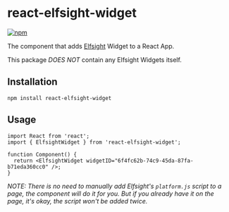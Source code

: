 # react-elfsight-widget

[![npm](https://img.shields.io/npm/dm/react-elfsight-widget)](https://www.npmjs.com/package/react-elfsight-widget)

The component that adds [Elfsight](https://elfsight.com/) Widget to a React App.

This package _DOES NOT_ contain any Elfsight Widgets itself.

## Installation

```
npm install react-elfsight-widget
```

## Usage

```tsx
import React from 'react';
import { ElfsightWidget } from 'react-elfsight-widget';

function Component() {
  return <ElfsightWidget widgetID="6f4fc62b-74c9-45da-87fa-b71eda360cc0" />;
}
```

_NOTE: There is no need to manually add Elfsight's `platform.js` script to a page, the component will do it for you.
But if you already have it on the page, it's okay, the script won't be added twice._
